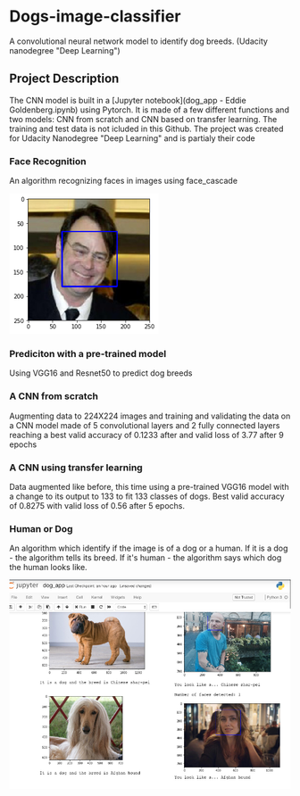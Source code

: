 # Dogs-image-classifier
A convolutional neural network model to identify dog breeds. (Udacity nanodegree "Deep Learning")

## Project Description
The CNN model is built in a [Jupyter notebook](dog_app - Eddie Goldenberg.ipynb) using Pytorch.
It is made of a few different functions and two models: CNN from scratch and CNN based on transfer learning.
The training and test data is not icluded in this Github.
The project was created for Udacity Nanodegree "Deep Learning" and is partialy their code

### Face Recognition
An algorithm recognizing faces in images using face_cascade

![face recognition](facerecog.png)

### Prediciton with a pre-trained model
Using VGG16 and Resnet50 to predict dog breeds

### A CNN from scratch
Augmenting data to 224X224 images and training and validating the data on a CNN model made of 5 convolutional layers and 2 fully connected layers reaching a best valid accuracy of 0.1233 after and valid loss of 3.77 after 9 epochs

### A CNN using transfer learning
Data augmented like before, this time using a pre-trained VGG16 model with a change to its output to 133 to fit 133 classes of dogs. Best valid accuracy of 0.8275 with valid loss of 0.56 after 5 epochs.

### Human or Dog
An algorithm which identify if the image is of a dog or a human. If it is a dog - the algorithm tells its breed. If it's human - the algorithm says which dog the human looks like.

![human or dog](dog.jpg)

